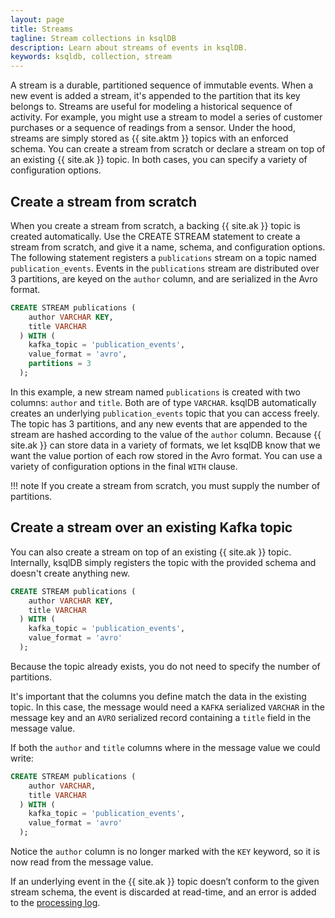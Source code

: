 ```yaml
---
layout: page
title: Streams
tagline: Stream collections in ksqlDB
description: Learn about streams of events in ksqlDB.
keywords: ksqldb, collection, stream
---
```


A stream is a durable, partitioned sequence of immutable events. When a new
event is added a stream, it's appended to the partition that its key belongs
to. Streams are useful for modeling a historical sequence of activity. For
example, you might use a stream to model a series of customer purchases or a
sequence of readings from a sensor. Under the hood, streams are simply stored
as {{ site.aktm }} topics with an enforced schema. You can create a stream from
scratch or declare a stream on top of an existing {{ site.ak }} topic. In both
cases, you can specify a variety of configuration options.

Create a stream from scratch
------------------------------

When you create a stream from scratch, a backing {{ site.ak }} topic is created
automatically. Use the CREATE STREAM statement to create a stream from scratch,
and give it a name, schema, and configuration options. The following statement
registers a `publications` stream on a topic named `publication_events`. Events
in the `publications` stream are distributed over 3 partitions, are keyed on
the `author` column, and are serialized in the Avro format.

```sql
CREATE STREAM publications (
    author VARCHAR KEY, 
    title VARCHAR
  ) WITH (
    kafka_topic = 'publication_events',
    value_format = 'avro',
    partitions = 3
  );
```

In this example, a new stream named `publications` is created with two columns:
`author` and `title`. Both are of type `VARCHAR`. ksqlDB automatically creates
an underlying `publication_events` topic that you can access freely. The topic
has 3 partitions, and any new events that are appended to the stream are hashed
according to the value of the `author` column. Because {{ site.ak }} can store
data in a variety of formats, we let ksqlDB know that we want the value portion
of each row stored in the Avro format. You can use a variety of configuration
options in the final `WITH` clause.

!!! note
    If you create a stream from scratch, you must supply the number of
    partitions.

Create a stream over an existing Kafka topic
--------------------------------------------

You can also create a stream on top of an existing {{ site.ak }} topic.
Internally, ksqlDB simply registers the topic with the provided schema
and doesn't create anything new. 

```sql
CREATE STREAM publications (
    author VARCHAR KEY, 
    title VARCHAR
  ) WITH (
    kafka_topic = 'publication_events',
    value_format = 'avro'
  );
```

Because the topic already exists, you do not need to specify the number of partitions.

It's important that the columns you define match the data in the existing topic.
In this case, the message would need a `KAFKA` serialized `VARCHAR` in the message key
and an `AVRO` serialized record containing a `title` field in the message value.

If both the `author` and `title` columns where in the message value we could write: 

```sql
CREATE STREAM publications (
    author VARCHAR, 
    title VARCHAR
  ) WITH (
    kafka_topic = 'publication_events',
    value_format = 'avro'
  );
```

Notice the `author` column is no longer marked with the `KEY` keyword, so it is now 
read from the message value.

If an underlying event in the {{ site.ak }} topic doesn’t conform to the given
stream schema, the event is discarded at read-time, and an error is added to the 
[processing log](../../developer-guide/test-and-debug/processing-log.md).
